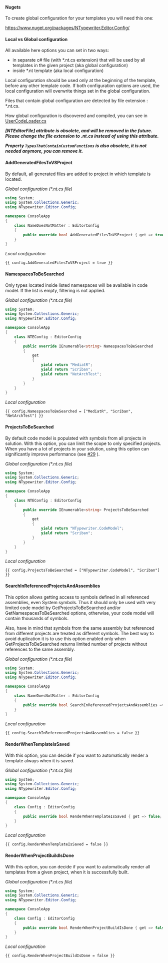 #### Nugets

To create global configuration for your templates you will need this one:

https://www.nuget.org/packages/NTypewriter.Editor.Config/

#### Local vs Global configuration

All available here options you can set in two ways: 
 - in separate c# file (with *.nt.cs extension) that will be used by all templates in the given project (aka global configuration)
 - inside *.nt template (aka local configuration)

Local configuration should be used only at the beginning of the template, before any other template code. 
If both configuration options are used, the local configuration will overwrite things set in the global configuration.

Files that contain global configuration are detected by file extension : *.nt.cs.

How global configuration is discovered and compiled, you can see in [UserCodeLoader.cs](/NTypewriter.Runtime/UserCode/UserCodeLoader.cs)  

***[NTEditorFile] attribute is obsolete, and will be removed in the future. Please change the file extension to .nt.cs instead of using this attribute.***


***Property ```TypesThatContainCustomFunctions``` is also obsolete, it is not needed anymore, you can remove it.***

#### AddGeneratedFilesToVSProject

By default, all generated files are added to project in which template is located. 

_Global configuration (*.nt.cs file)_
```csharp
using System;
using System.Collections.Generic;
using NTypewriter.Editor.Config;

namespace ConsoleApp
{    
    class NameDoesNotMatter : EditorConfig
    {
        public override bool AddGeneratedFilesToVSProject { get => true; }
    }
}
```

_Local configuration_
```
{{ config.AddGeneratedFilesToVSProject = true }}
```

#### NamespacesToBeSearched

Only types located inside listed namespaces will be available in code model. If the list is empty, filtering is not applied.

_Global configuration (*.nt.cs file)_
```csharp
using System;
using System.Collections.Generic;
using NTypewriter.Editor.Config;

namespace ConsoleApp
{    
    class NTEConfig : EditorConfig
    {
        public override IEnumerable<string> NamespacesToBeSearched
        {
            get
            {
                yield return "MediatR";
                yield return "Scriban";
                yield return "NetArchTest";
            }
        }
    }
}
```
_Local configuration_
```
{{ config.NamespacesToBeSearched = ["MediatR", "Scriban", "NetArchTest"] }}
```

#### ProjectsToBeSearched

By default code model is populated with symbols from all projects in solution. With this option, you can limit the scope to only specified projects. When you have a lot of projects in your solution, using this option can significantly improve performance (see [#29](https://github.com/NeVeSpl/NTypewriter/issues/29#issue-867875186) ).

_Global configuration (*.nt.cs file)_
```csharp
using System;
using System.Collections.Generic;
using NTypewriter.Editor.Config;

namespace ConsoleApp
{    
    class NTEConfig : EditorConfig
    {
        public override IEnumerable<string> ProjectsToBeSearched
        {
            get
            {
                yield return "NTypewriter.CodeModel";
                yield return "Scriban";
            }
        }
    }
}
```
_Local configuration_
```
{{ config.ProjectsToBeSearched = ["NTypewriter.CodeModel", "Scriban"] }}
```


#### SearchInReferencedProjectsAndAssemblies

This option allows getting access to symbols defined in all referenced assemblies, even System symbols. Thus it should only be used with very limited code model by GetProjectsToBeSearched and/or GetNamespacesToBeSearched options, otherwise, your code model will contain thousands of symbols.

Also, have in mind that symbols from the same assembly but referenced from different projects are treated as different symbols. The best way to avoid duplication it is to use this option enabled only when GetProjectsToBeSearched returns limited number of projects without references to the same assembly.

_Global configuration (*.nt.cs file)_
```csharp
using System;
using System.Collections.Generic;
using NTypewriter.Editor.Config;

namespace ConsoleApp
{    
    class NameDoesNotMatter : EditorConfig
    {
        public override bool SearchInReferencedProjectsAndAssemblies => false;
    }
}
```

_Local configuration_
```
{{ config.SearchInReferencedProjectsAndAssemblies = false }}
```

#### RenderWhenTemplateIsSaved

With this option, you can decide if you want to automatically render a template always when it is saved.

_Global configuration (*.nt.cs file)_
```csharp
using System;
using System.Collections.Generic;
using NTypewriter.Editor.Config;

namespace ConsoleApp
{    
    class Config : EditorConfig
    {
        public override bool RenderWhenTemplateIsSaved { get => false; }
    }
}
```

_Local configuration_
```
{{ config.RenderWhenTemplateIsSaved = false }}
```

#### RenderWhenProjectBuildIsDone

With this option, you can decide if you want to automatically render all templates from a given project, when it is successfully built.

_Global configuration (*.nt.cs file)_
```csharp
using System;
using System.Collections.Generic;
using NTypewriter.Editor.Config;

namespace ConsoleApp
{    
    class Config : EditorConfig
    {
        public override bool RenderWhenProjectBuildIsDone { get => false; }
    }
}
```

_Local configuration_
```
{{ config.RenderWhenProjectBuildIsDone = false }}
```









